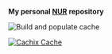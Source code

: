 **My personal [NUR](https://github.com/nix-community/NUR) repository**

<!-- Remove this if you don't use github actions -->
![Build and populate cache](https://github.com/bignaux/nur-packages/workflows/Build%20and%20populate%20cache/badge.svg)

<!--
Uncomment this if you use travis:

[![Build Status](https://travis-ci.com/<YOUR_TRAVIS_USERNAME>/nur-packages.svg?branch=master)](https://travis-ci.com/<YOUR_TRAVIS_USERNAME>/nur-packages)
-->
[![Cachix Cache](https://img.shields.io/badge/cachix-bignaux-blue.svg)](https://bignaux.cachix.org)
